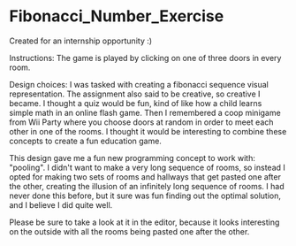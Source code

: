 # Fibonacci_Number_Exercise
 Created for an internship opportunity :)

 Instructions:
 The game is played by clicking on one of three doors in every room.
 
 Design choices:
 I was tasked with creating a fibonacci sequence visual representation. The assignment also said to be creative, so creative I became. I thought a quiz would be fun, kind of like how a child learns simple math in an online flash game. Then I remembered a coop minigame from Wii Party where you choose doors at random in order to meet each other in one of the rooms. I thought it would be interesting to combine these concepts to create a fun education game.
 
 This design gave me a fun new programming concept to work with: "pooling". I didn't want to make a very long sequence of rooms, so instead I opted for making two sets of rooms and hallways that get pasted one after the other, creating the illusion of an infinitely long sequence of rooms. I had never done this before, but it sure was fun finding out the optimal solution, and I believe I did quite well.
 
 Please be sure to take a look at it in the editor, because it looks interesting on the outside with all the rooms being pasted one after the other.